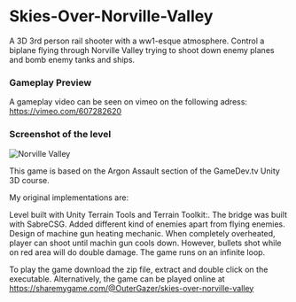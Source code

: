 # Skies-Over-Norville-Valley
A 3D 3rd person rail shooter with a ww1-esque atmosphere. Control a biplane flying through Norville Valley trying to shoot down enemy planes and bomb enemy tanks and ships.

### Gameplay Preview
A gameplay video can be seen on vimeo on the following adress: https://vimeo.com/607282620

### Screenshot of the level
![Norville Valley](https://user-images.githubusercontent.com/71871620/172580906-c93c36f0-4745-44b7-bcac-df1b25c6a960.png)


This game is based on the Argon Assault section of the GameDev.tv Unity 3D course.

My original implementations are:

Level built with Unity Terrain Tools and Terrain Toolkit:. The bridge was built with SabreCSG.
Added different kind of enemies apart from flying enemies.
Design of machine gun heating mechanic. When completely overheated, player can shoot until machin gun cools down. However, bullets shot while on red area will do double damage.
The game runs on an infinite loop.

To play the game download the zip file, extract and double click on the executable. Alternatively, the game can be played online at https://sharemygame.com/@OuterGazer/skies-over-norville-valley
